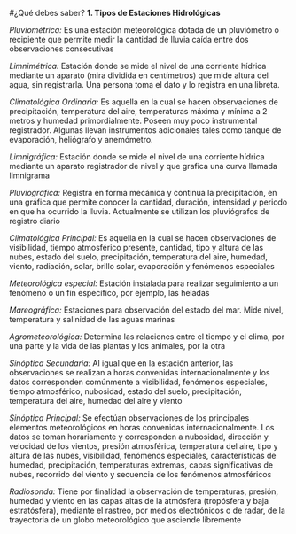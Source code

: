 #¿Qué debes saber?
**1. Tipos de Estaciones Hidrológicas**

*Pluviométrica:* Es una estación meteorológica dotada de un pluviómetro o recipiente que permite medir la cantidad de lluvia caída entre dos observaciones consecutivas

*Limnimétrica:* Estación donde se mide el nivel de una corriente hídrica mediante un aparato (mira dividida en centímetros) que mide altura del agua, sin registrarla. Una persona toma el dato y lo registra en una libreta.

*Climatológica Ordinaria:* Es aquella en la cual se hacen observaciones de precipitación, temperatura del aire, temperaturas máxima y mínima a 2 metros y humedad primordialmente. Poseen muy poco instrumental registrador. Algunas llevan instrumentos adicionales tales como tanque de evaporación, heliógrafo y anemómetro.

*Limnigráfica:* Estación donde se mide el nivel de una corriente hídrica mediante un aparato registrador de nivel y que grafica una curva llamada limnigrama

*Pluviográfica:* Registra en forma mecánica y continua la precipitación, en una gráfica que permite conocer la cantidad, duración, intensidad y periodo en que ha ocurrido la lluvia. Actualmente se utilizan los pluviógrafos de registro diario

*Climatológica Principal:* Es aquella en la cual se hacen observaciones de visibilidad, tiempo atmosférico presente, cantidad, tipo y altura de las nubes, estado del suelo, precipitación, temperatura del aire, humedad, viento, radiación, solar, brillo solar, evaporación y fenómenos especiales

*Meteorológica especial:* Estación instalada para realizar seguimiento a un fenómeno o un fin específico, por ejemplo, las heladas

*Mareográfica:* Estaciones para observación del estado del mar. Mide nivel, temperatura y salinidad de las aguas marinas

*Agrometeorológica:* Determina las relaciones entre el tiempo y el clima, por una parte y la vida de las plantas y los animales, por la otra

*Sinóptica Secundaria:* Al igual que en la estación anterior, las observaciones se realizan a horas convenidas internacionalmente y los datos corresponden comúnmente a visibilidad, fenómenos especiales, tiempo atmosférico, nubosidad, estado del suelo, precipitación, temperatura del aire, humedad del aire y viento

*Sinóptica Principal:* Se efectúan observaciones de los principales elementos meteorológicos en horas convenidas internacionalmente. Los datos se toman horariamente y corresponden a nubosidad, dirección y velocidad de los vientos, presión atmosférica, temperatura del aire, tipo y altura de las nubes, visibilidad, fenómenos especiales, características de humedad, precipitación, temperaturas extremas, capas significativas de nubes, recorrido del viento y secuencia de los fenómenos atmosféricos

*Radiosonda:* Tiene por finalidad la observación de temperaturas, presión, humedad y viento en las capas altas de la atmósfera (tropósfera y baja estratósfera), mediante el rastreo, por medios electrónicos o de radar, de la trayectoria de un globo meteorológico que asciende libremente
